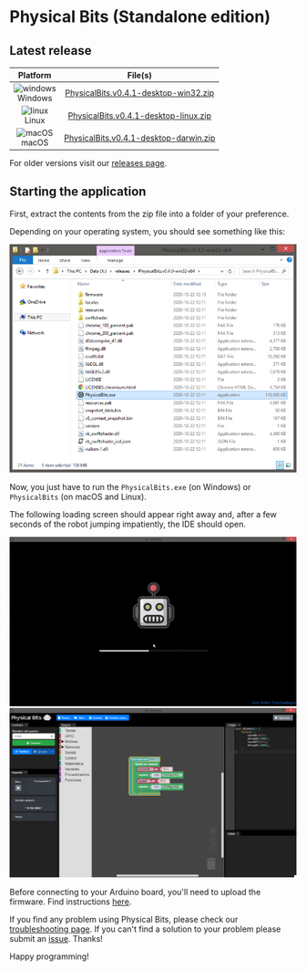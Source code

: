 # Physical Bits (Standalone edition)

## Latest release

| Platform | File(s) |
| :---: |:---:|
| ![windows](https://gira.github.io/PhysicalBits/img/windows.png)<br>Windows | [PhysicalBits.v0.4.1-desktop-win32.zip](https://github.com/GIRA/PhysicalBits/releases/download/v0.4.1/PhysicalBits.v0.4.1-desktop-win32.zip) |
| ![linux](https://gira.github.io/PhysicalBits/img/linux.png)<br>Linux | [PhysicalBits.v0.4.1-desktop-linux.zip](https://github.com/GIRA/PhysicalBits/releases/download/v0.4.1/PhysicalBits.v0.4.1-desktop-linux.zip) |
| ![macOS](https://gira.github.io/PhysicalBits/img/apple.png)<br>macOS | [PhysicalBits.v0.4.1-desktop-darwin.zip](https://github.com/GIRA/PhysicalBits/releases/download/v0.4.1/PhysicalBits.v0.4.1-desktop-darwin.zip) |

For older versions visit our [releases page](https://github.com/GIRA/PhysicalBits/releases).

## Starting the application

First, extract the contents from the zip file into a folder of your preference.

Depending on your operating system, you should see something like this:

![start_desktop.1](../img/start_desktop.1.png)

Now, you just have to run the `PhysicalBits.exe` (on Windows) or `PhysicalBits` (on macOS and Linux).

The following loading screen should appear right away and, after a few seconds of the robot jumping impatiently, the IDE should open.

![start_desktop.2](../img/impatient_bot.gif)
![start_desktop.3](../img/start_desktop.3.png)

Before connecting to your Arduino board, you'll need to upload the firmware. Find instructions [here](../getting_started/FIRMWARE.md).

If you find any problem using Physical Bits, please check our [troubleshooting page](../getting_started/TROUBLESHOOTING.md). If you can't find a solution to your problem please submit an [issue](https://github.com/GIRA/PhysicalBits/issues). Thanks!

Happy programming!
